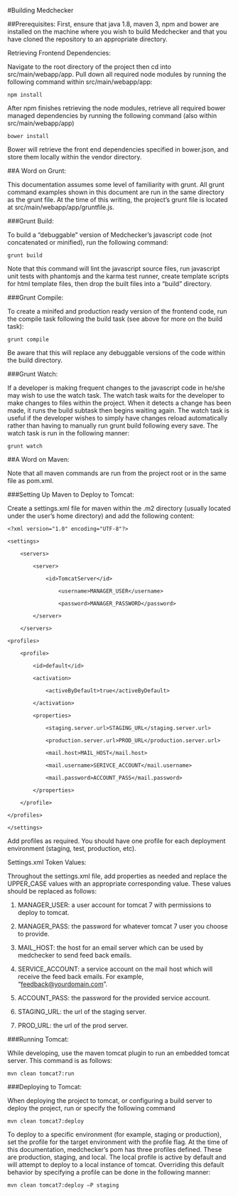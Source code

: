#Building Medchecker 

##Prerequisites: 
First, ensure that java 1.8, maven 3, npm and bower are installed on the machine where you wish to build Medchecker and that you have cloned the repository to an appropriate directory.  

Retrieving Frontend Dependencies: 

 

Navigate to the root directory of the project then cd into src/main/webapp/app.  Pull down all required node modules by running the following command within src/main/webapp/app: 
 
```
npm install
```

After npm finishes retrieving the node modules, retrieve all required bower managed dependencies by running the following command (also within src/main/webapp/app) 

 
```
bower install 
```
 
Bower will retrieve the front end dependencies specified in bower.json, and store them locally within the vendor directory. 

##A Word on Grunt: 

This documentation assumes some level of familiarity with grunt.  All grunt command examples shown in this document are run in the same directory as the grunt file.  At the time of this writing, the project’s grunt file is located at src/main/webapp/app/gruntfile.js. 

###Grunt Build: 

To build a “debuggable” version of Medchecker’s javascript code (not concatenated or minified), run the following command: 

```
grunt build 
```

Note that this command will lint the javascript source files, run javascript unit tests with phantomjs and the karma test runner, create template scripts for html template files, then drop the built files into a “build” directory. 

###Grunt Compile: 

To create a minifed and production ready version of the frontend code, run the compile task following the build task (see above for more on the build task): 

```
grunt compile 
```

Be aware that this will replace any debuggable versions of the code within the build directory.  

###Grunt Watch: 

If a developer is making frequent changes to the javascript code in he/she may wish to use the watch task.  The watch task waits for the developer to make changes to files within the project.  When it detects a change has been made, it runs the build subtask then begins waiting again.  The watch task is useful if the developer wishes to simply have changes reload automatically rather than having to manually run grunt build following every save.  The watch task is run in the following manner: 

```
grunt watch 
```

##A Word on Maven: 

Note that all maven commands are run from the project root or in the same file as pom.xml. 

###Setting Up Maven to Deploy to Tomcat:  

Create a settings.xml file for maven within the .m2 directory (usually located under the user’s home directory) and add the following content: 

 
```
<?xml version="1.0" encoding="UTF-8"?> 
```
```
<settings> 

    <servers> 

        <server> 

            <id>TomcatServer</id> 

                <username>MANAGER_USER</username> 

                <password>MANAGER_PASSWORD</password> 

        </server> 

    </servers> 

<profiles> 

    <profile> 

        <id>default</id> 

        <activation> 

            <activeByDefault>true</activeByDefault> 

        </activation> 

        <properties> 

            <staging.server.url>STAGING_URL</staging.server.url> 

            <production.server.url>PROD_URL</production.server.url> 

            <mail.host>MAIL_HOST</mail.host> 

            <mail.username>SERIVCE_ACCOUNT</mail.username> 

            <mail.password>ACCOUNT_PASS</mail.password> 

        </properties> 

    </profile> 

</profiles> 

</settings> 
```

Add profiles as required.  You should have one profile for each deployment environment (staging, test, production, etc).  

Settings.xml Token Values: 

Throughout the settings.xml file, add properties as needed and replace the UPPER_CASE values with an appropriate corresponding value.  These values should be replaced as follows: 

 

1. MANAGER_USER: a user account for tomcat 7 with permissions to deploy to tomcat. 

2. MANAGER_PASS: the password for whatever tomcat 7 user you choose to provide. 

3. MAIL_HOST: the host for an email server which can be used by medchecker to send feed back  emails. 

4. SERVICE_ACCOUNT: a service account on the mail host which will receive the feed back emails.  For example, “feedback@yourdomain.com”. 

5. ACCOUNT_PASS: the password for the provided service account. 

6. STAGING_URL: the url of the staging server. 

7. PROD_URL: the url of the prod server. 

###Running Tomcat: 

While developing, use the maven tomcat plugin to run an embedded tomcat server.  This command is as follows: 
 
```
mvn clean tomcat7:run 
```

###Deploying to Tomcat: 

When deploying the project to tomcat, or configuring a build server to deploy the project, run or specify the following command 
 
```
mvn clean tomcat7:deploy  
```

To deploy to a specific environment (for example, staging or production), set the profile for the target environment with the profile flag.  At the time of this documentation, medchecker’s pom has three profiles defined.  These are production, staging, and local.  The local profile is active by default and will attempt to deploy to a local instance of tomcat.  Overriding this default behavior by specifying a profile can be done in the following manner: 

```
mvn clean tomcat7:deploy –P staging 
```